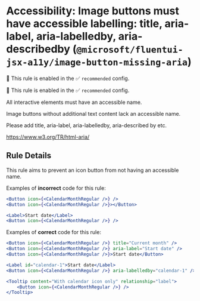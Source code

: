 # Accessibility: Image buttons must have accessible labelling: title, aria-label, aria-labelledby, aria-describedby (`@microsoft/fluentui-jsx-a11y/image-button-missing-aria`)

💼 This rule is enabled in the ✅ `recommended` config.

<!-- end auto-generated rule header -->

💼 This rule is enabled in the ✅ `recommended` config.

<!-- end auto-generated rule header -->

All interactive elements must have an accessible name.

Image buttons without additional text content lack an accessible name.

Please add title, aria-label, aria-labelledby, aria-described by etc.

<https://www.w3.org/TR/html-aria/>

## Rule Details

This rule aims to prevent an icon button from not having an accessible name.

Examples of **incorrect** code for this rule:

```jsx
<Button icon={<CalendarMonthRegular />} />
<Button icon={<CalendarMonthRegular />}></Button>

<Label>Start date</Label>
<Button icon={<CalendarMonthRegular />} />
```

Examples of **correct** code for this rule:

```jsx
<Button icon={<CalendarMonthRegular />} title="Current month" />
<Button icon={<CalendarMonthRegular />} aria-label="Start date" />
<Button icon={<CalendarMonthRegular />}>Start date</Button>

<Label id="calendar-1">Start date</Label>
<Button icon={<CalendarMonthRegular />} aria-labelledby="calendar-1" />

<Tooltip content="With calendar icon only" relationship="label">
    <Button icon={<CalendarMonthRegular />} />
</Tooltip>
```
